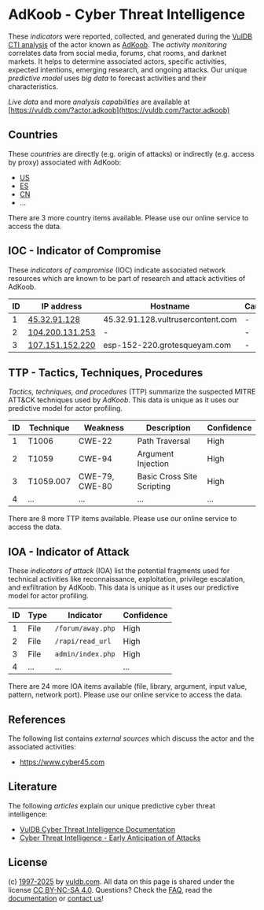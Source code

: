 # AdKoob - Cyber Threat Intelligence

These _indicators_ were reported, collected, and generated during the [VulDB CTI analysis](https://vuldb.com/?kb.cti) of the actor known as [AdKoob](https://vuldb.com/?actor.adkoob). The _activity monitoring_ correlates data from social media, forums, chat rooms, and darknet markets. It helps to determine associated actors, specific activities, expected intentions, emerging research, and ongoing attacks. Our unique _predictive model_ uses _big data_ to forecast activities and their characteristics.

_Live data_ and more _analysis capabilities_ are available at [https://vuldb.com/?actor.adkoob](https://vuldb.com/?actor.adkoob)

## Countries

These _countries_ are directly (e.g. origin of attacks) or indirectly (e.g. access by proxy) associated with AdKoob:

* [US](https://vuldb.com/?country.us)
* [ES](https://vuldb.com/?country.es)
* [CN](https://vuldb.com/?country.cn)
* ...

There are 3 more country items available. Please use our online service to access the data.

## IOC - Indicator of Compromise

These _indicators of compromise_ (IOC) indicate associated network resources which are known to be part of research and attack activities of AdKoob.

ID | IP address | Hostname | Campaign | Confidence
-- | ---------- | -------- | -------- | ----------
1 | [45.32.91.128](https://vuldb.com/?ip.45.32.91.128) | 45.32.91.128.vultrusercontent.com | - | Medium
2 | [104.200.131.253](https://vuldb.com/?ip.104.200.131.253) | - | - | High
3 | [107.151.152.220](https://vuldb.com/?ip.107.151.152.220) | esp-152-220.grotesqueyam.com | - | High

## TTP - Tactics, Techniques, Procedures

_Tactics, techniques, and procedures_ (TTP) summarize the suspected MITRE ATT&CK techniques used by _AdKoob_. This data is unique as it uses our predictive model for actor profiling.

ID | Technique | Weakness | Description | Confidence
-- | --------- | -------- | ----------- | ----------
1 | T1006 | CWE-22 | Path Traversal | High
2 | T1059 | CWE-94 | Argument Injection | High
3 | T1059.007 | CWE-79, CWE-80 | Basic Cross Site Scripting | High
4 | ... | ... | ... | ...

There are 8 more TTP items available. Please use our online service to access the data.

## IOA - Indicator of Attack

These _indicators of attack_ (IOA) list the potential fragments used for technical activities like reconnaissance, exploitation, privilege escalation, and exfiltration by AdKoob. This data is unique as it uses our predictive model for actor profiling.

ID | Type | Indicator | Confidence
-- | ---- | --------- | ----------
1 | File | `/forum/away.php` | High
2 | File | `/rapi/read_url` | High
3 | File | `admin/index.php` | High
4 | ... | ... | ...

There are 24 more IOA items available (file, library, argument, input value, pattern, network port). Please use our online service to access the data.

## References

The following list contains _external sources_ which discuss the actor and the associated activities:

* https://www.cyber45.com

## Literature

The following _articles_ explain our unique predictive cyber threat intelligence:

* [VulDB Cyber Threat Intelligence Documentation](https://vuldb.com/?kb.cti)
* [Cyber Threat Intelligence - Early Anticipation of Attacks](https://www.scip.ch/en/?labs.20201022)

## License

(c) [1997-2025](https://vuldb.com/?kb.changelog) by [vuldb.com](https://vuldb.com/?kb.about). All data on this page is shared under the license [CC BY-NC-SA 4.0](https://creativecommons.org/licenses/by-nc-sa/4.0/). Questions? Check the [FAQ](https://vuldb.com/?kb.faq), read the [documentation](https://vuldb.com/?kb) or [contact us](https://vuldb.com/?contact)!
